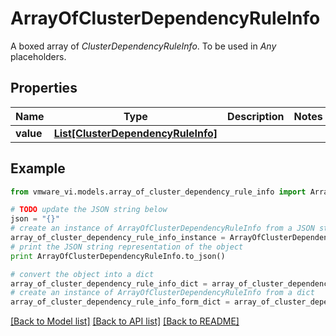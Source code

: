 # ArrayOfClusterDependencyRuleInfo

A boxed array of *ClusterDependencyRuleInfo*. To be used in *Any* placeholders. 

## Properties
Name | Type | Description | Notes
------------ | ------------- | ------------- | -------------
**value** | [**List[ClusterDependencyRuleInfo]**](ClusterDependencyRuleInfo.md) |  | 

## Example

```python
from vmware_vi.models.array_of_cluster_dependency_rule_info import ArrayOfClusterDependencyRuleInfo

# TODO update the JSON string below
json = "{}"
# create an instance of ArrayOfClusterDependencyRuleInfo from a JSON string
array_of_cluster_dependency_rule_info_instance = ArrayOfClusterDependencyRuleInfo.from_json(json)
# print the JSON string representation of the object
print ArrayOfClusterDependencyRuleInfo.to_json()

# convert the object into a dict
array_of_cluster_dependency_rule_info_dict = array_of_cluster_dependency_rule_info_instance.to_dict()
# create an instance of ArrayOfClusterDependencyRuleInfo from a dict
array_of_cluster_dependency_rule_info_form_dict = array_of_cluster_dependency_rule_info.from_dict(array_of_cluster_dependency_rule_info_dict)
```
[[Back to Model list]](../README.md#documentation-for-models) [[Back to API list]](../README.md#documentation-for-api-endpoints) [[Back to README]](../README.md)


